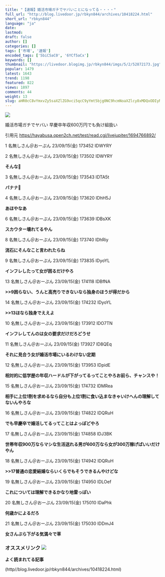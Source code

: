 ```yaml
---
title: "【速報】婚活市場ガチでヤバいことになってる・・・・"
full_url: "http://blog.livedoor.jp/rbkyn844/archives/10418224.html"
short_url: "rbkyn844"
language: "ja"
date: 
lastmod: 
draft: false
author: []
categories: []
tags: ['市場', '速報']
encoded_tags: ['5biC5aC0', '6YCf5aCx']
keywords: []
thumbnail: "https://livedoor.blogimg.jp/rbkyn844/imgs/5/2/52872173.jpg"
popular: 1479
latest: 1643
trend: 1198
featured: 822
views: 1897
comments: 44
weight: 13
slug: aHR0cC8vYmxvZy5saXZlZG9vci5qcC9yYmt5bjg0NC9hcmNoaXZlcy8xMDQxODIyNC5odG1s
---
```


![](https://livedoor.blogimg.jp/rbkyn844/imgs/5/2/52872173.jpg)

<div><p>婚活市場ガチでヤバい 早慶卒年収600万円でも負け組扱い</p><p>引用元 <a href='https//hayabusa.open2ch.net/test/read.cgi/livejupiter/1694766892/' target='_blank' title=''>https//hayabusa.open2ch.net/test/read.cgi/livejupiter/1694766892/ </a> </p><p class='res1'>1 名無しさん＠おーぷん 23/09/15(金) 173452 IDWYRY</p> <p class='res1'>2 名無しさん＠おーぷん 23/09/15(金) 173502 IDWYRY </p> <p class='res2'><b> そんな🥺</b></p> <p class='res1'>3 名無しさん＠おーぷん 23/09/15(金) 173543 IDTA5t </p> <p class='res2'><b> バナナ🍌</b></p> <p class='res1'>4 名無しさん＠おーぷん 23/09/15(金) 173620 IDhH5J </p> <p class='res2'><b> あほやなあ </b></p> <p class='res1'>6 名無しさん＠おーぷん 23/09/15(金) 173639 IDBsXK </p> <p class='res2'><b> スカウター壊れてるやん </b></p> <p class='res1'>8 名無しさん＠おーぷん 23/09/15(金) 173740 IDhRiy </p> <p class='res2'><b> 流石にそんなこと言われたらね </b></p> <p class='no-pc'></p> <p class='res1'>9 名無しさん＠おーぷん 23/09/15(金) 173835 IDyoYL </p> <p class='res2'><b> インフレしたって女が困るだけやろ </b></p> <p class='res1'>13 名無しさん＠おーぷん 23/09/15(金) 174118 IDBfNA </p> <p class='res2'><b> >>9困らない、うんと高売りできないなら独身のほうが得だから </b></p> <p class='res1'>14 名無しさん＠おーぷん 23/09/15(金) 174232 IDyoYL </p> <p class='res2'><b> >>13ほなら独身でええよ </b></p> <p class='res1'>10 名無しさん＠おーぷん 23/09/15(金) 173912 IDO7TN </p> <p class='res2'><b> インフレしてんのは女の要求だけだろどうせ </b></p> <p class='res1'>11 名無しさん＠おーぷん 23/09/15(金) 173927 ID8QEq </p> <p class='res2'><b> それに見合う女が婚活市場にいるわけない定期 </b></p> <p class='res1'>12 名無しさん＠おーぷん 23/09/15(金) 173953 IDpidE </p> <p class='res2'><b> 相対的に低学歴の年収ハードルが下がってるってことやろお前ら、チャンスや！ </b></p> <p class='res1'>15 名無しさん＠おーぷん 23/09/15(金) 174732 IDMRea </p> <p class='res2'><b> 相手に上位1割を求めるなら自分も上位1割に食い込まなきゃいけへんの理解してないんやろな </b></p> <p class='res1'>16 名無しさん＠おーぷん 23/09/15(金) 174822 IDQRuH </p> <p class='res2'><b> でも早慶卒で婚活してるってことはよっぽどやろ </b></p> <p class='res1'>17 名無しさん＠おーぷん 23/09/15(金) 174858 IDJ3BK </p> <p class='res2'><b> 世帯年収900万ならマシな生活送れる男が600万なら女が300万稼げばいいだけやん </b></p> <p class='res1'>18 名無しさん＠おーぷん 23/09/15(金) 174942 IDQRuH </p> <p class='res2'><b> >>17普通の恋愛結婚ならいくらでもそうできるんやけどな </b></p> <p class='res1'>19 名無しさん＠おーぷん 23/09/15(金) 174950 IDLOef </p> <p class='res2'><b> これについては理解できるかなり地雷っぽい </b></p> <p class='res1'>20 名無しさん＠おーぷん 23/09/15(金) 175010 IDaPhk </p> <p class='res2'><b> 何歳かによるだろ </b></p> <p class='res1'>21 名無しさん＠おーぷん 23/09/15(金) 175030 IDDmJ4 </p> <p class='res2'><b> 女さんぶら下がる気満々で草 </b></p> <p id='5077e33f033c4e934bb013c7c4eb8bbd'> </p> <p class='no-pc'></p> <h3 class='linkh'>オススメリンク <img src='http//blog.livedoor.jp/rbkyn844/ftp/fusagikom-fikergh.png'></h3> <p class='link2'> </p> <p class='no-pc'></p> <p class='no-pc'><p><b>よく読まれてる記事</b></p></p> </div>

(http//blog.livedoor.jp/rbkyn844/archives/10418224.html)
